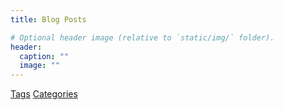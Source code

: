 ```yaml
---
title: Blog Posts

# Optional header image (relative to `static/img/` folder).
header:
  caption: ""
  image: ""
---
```


[Tags](/tags)
[Categories](/categories)

